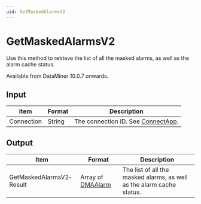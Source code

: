 ```yaml
---
uid: GetMaskedAlarmsV2
---
```


# GetMaskedAlarmsV2

Use this method to retrieve the list of all the masked alarms, as well as the alarm cache status.

Available from DataMiner 10.0.7 onwards.

## Input

| Item       | Format | Description                                                                      |
|------------|--------|----------------------------------------------------------------------------------|
| Connection | String | The connection ID. See [ConnectApp](xref:ConnectApp). |

## Output

| Item                     | Format                                                                   | Description                                                           |
|--------------------------|--------------------------------------------------------------------------|-----------------------------------------------------------------------|
| GetMaskedAlarmsV2­Result | Array of [DMAAlarm](xref:DMAAlarm) | The list of all the masked alarms, as well as the alarm cache status. |
